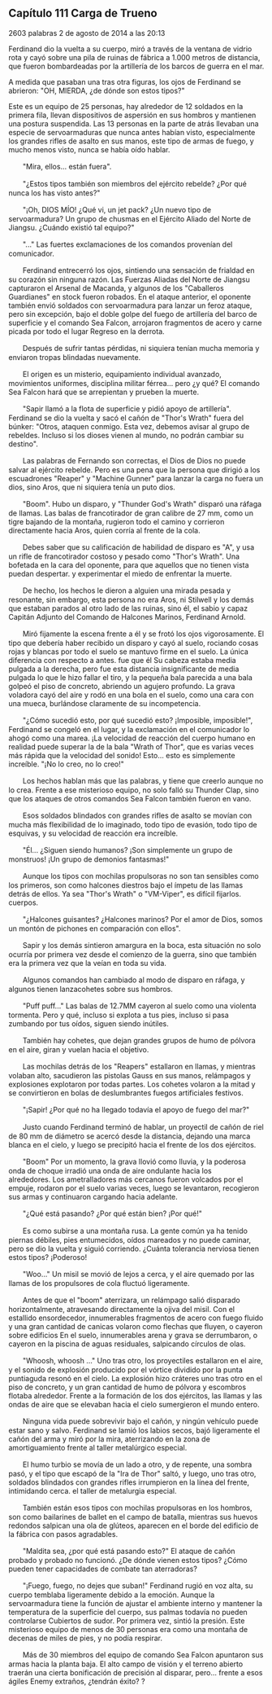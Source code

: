 
## Capítulo 111 Carga de Trueno


2603 palabras
2 de agosto de 2014 a las 20:13


Ferdinand dio la vuelta a su cuerpo, miró a través de la ventana de vidrio rota y cayó sobre una pila de ruinas de fábrica a 1.000 metros de distancia, que fueron bombardeadas por la artillería de los barcos de guerra en el mar.

A medida que pasaban una tras otra figuras, los ojos de Ferdinand se abrieron: "OH, MIERDA, ¿de dónde son estos tipos?"

Este es un equipo de 25 personas, hay alrededor de 12 soldados en la primera fila, llevan dispositivos de aspersión en sus hombros y mantienen una postura suspendida. Las 13 personas en la parte de atrás llevaban una especie de servoarmaduras que nunca antes habían visto, especialmente los grandes rifles de asalto en sus manos, este tipo de armas de fuego, y mucho menos visto, nunca se había oído hablar.

　　"Mira, ellos... están fuera".

　　"¿Estos tipos también son miembros del ejército rebelde? ¿Por qué nunca los has visto antes?"

　　"¡Oh, DIOS MÍO! ¿Qué vi, un jet pack? ¿Un nuevo tipo de servoarmadura? Un grupo de chusmas en el Ejército Aliado del Norte de Jiangsu. ¿Cuándo existió tal equipo?"

　　"..." Las fuertes exclamaciones de los comandos provenían del comunicador.

　　Ferdinand entrecerró los ojos, sintiendo una sensación de frialdad en su corazón sin ninguna razón. Las Fuerzas Aliadas del Norte de Jiangsu capturaron el Arsenal de Macanda, y algunos de los "Caballeros Guardianes" en stock fueron robados. En el ataque anterior, el oponente también envió soldados con servoarmadura para lanzar un feroz ataque, pero sin excepción, bajo el doble golpe del fuego de artillería del barco de superficie y el comando Sea Falcon, arrojaron fragmentos de acero y carne picada por todo el lugar Regreso en la derrota.

　　Después de sufrir tantas pérdidas, ni siquiera tenían mucha memoria y enviaron tropas blindadas nuevamente.

　　El origen es un misterio, equipamiento individual avanzado, movimientos uniformes, disciplina militar férrea... pero ¿y qué? El comando Sea Falcon hará que se arrepientan y prueben la muerte.

　　"Sapir llamó a la flota de superficie y pidió apoyo de artillería". Ferdinand se dio la vuelta y sacó el cañón de "Thor's Wrath" fuera del búnker: "Otros, ataquen conmigo. Esta vez, debemos avisar al grupo de rebeldes. Incluso si los dioses vienen al mundo, no podrán cambiar su destino".

　　Las palabras de Fernando son correctas, el Dios de Dios no puede salvar al ejército rebelde. Pero es una pena que la persona que dirigió a los escuadrones "Reaper" y "Machine Gunner" para lanzar la carga no fuera un dios, sino Aros, que ni siquiera tenía un puto dios.

　　"Boom". Hubo un disparo, y "Thunder God's Wrath" disparó una ráfaga de llamas. Las balas de francotirador de gran calibre de 27 mm, como un tigre bajando de la montaña, rugieron todo el camino y corrieron directamente hacia Aros, quien corría al frente de la cola.

　　Debes saber que su calificación de habilidad de disparo es "A", y usa un rifle de francotirador costoso y pesado como "Thor's Wrath". Una bofetada en la cara del oponente, para que aquellos que no tienen vista puedan despertar. y experimentar el miedo de enfrentar la muerte.

　　De hecho, los hechos le dieron a alguien una mirada pesada y resonante, sin embargo, esta persona no era Aros, ni Stilwell y los demás que estaban parados al otro lado de las ruinas, sino él, el sabio y capaz Capitán Adjunto del Comando de Halcones Marinos, Ferdinand Arnold.

　　Miró fijamente la escena frente a él y se frotó los ojos vigorosamente. El tipo que debería haber recibido un disparo y cayó al suelo, rociando cosas rojas y blancas por todo el suelo se mantuvo firme en el suelo. La única diferencia con respecto a antes. fue que él Su cabeza estaba media pulgada a la derecha, pero fue esta distancia insignificante de media pulgada lo que le hizo fallar el tiro, y la pequeña bala parecida a una bala golpeó el piso de concreto, abriendo un agujero profundo. La grava voladora cayó del aire y rodó en una bola en el suelo, como una cara con una mueca, burlándose claramente de su incompetencia.

　　"¿Cómo sucedió esto, por qué sucedió esto? ¡Imposible, imposible!", Ferdinand se congeló en el lugar, y la exclamación en el comunicador lo ahogó como una marea. ¡La velocidad de reacción del cuerpo humano en realidad puede superar la de la bala "Wrath of Thor", que es varias veces más rápida que la velocidad del sonido! Esto... esto es simplemente increíble. "¡No lo creo, no lo creo!"

　　Los hechos hablan más que las palabras, y tiene que creerlo aunque no lo crea. Frente a ese misterioso equipo, no solo falló su Thunder Clap, sino que los ataques de otros comandos Sea Falcon también fueron en vano.

　　Esos soldados blindados con grandes rifles de asalto se movían con mucha más flexibilidad de lo imaginado, todo tipo de evasión, todo tipo de esquivas, y su velocidad de reacción era increíble.

　　"Él... ¿Siguen siendo humanos? ¡Son simplemente un grupo de monstruos! ¡Un grupo de demonios fantasmas!"

　　Aunque los tipos con mochilas propulsoras no son tan sensibles como los primeros, son como halcones diestros bajo el ímpetu de las llamas detrás de ellos. Ya sea "Thor's Wrath" o "VM-Viper", es difícil fijarlos. cuerpos.

　　"¿Halcones guisantes? ¿Halcones marinos? Por el amor de Dios, somos un montón de pichones en comparación con ellos".

　　Sapir y los demás sintieron amargura en la boca, esta situación no solo ocurría por primera vez desde el comienzo de la guerra, sino que también era la primera vez que la veían en toda su vida.

　　Algunos comandos han cambiado al modo de disparo en ráfaga, y algunos tienen lanzacohetes sobre sus hombros.

　　"Puff puff..." Las balas de 12.7MM cayeron al suelo como una violenta tormenta. Pero y qué, incluso si explota a tus pies, incluso si pasa zumbando por tus oídos, siguen siendo inútiles.

　　También hay cohetes, que dejan grandes grupos de humo de pólvora en el aire, giran y vuelan hacia el objetivo.

　　Las mochilas detrás de los "Reapers" estallaron en llamas, y mientras volaban alto, sacudieron las pistolas Gauss en sus manos, relámpagos y explosiones explotaron por todas partes. Los cohetes volaron a la mitad y se convirtieron en bolas de deslumbrantes fuegos artificiales festivos.

　　"¡Sapir! ¿Por qué no ha llegado todavía el apoyo de fuego del mar?"

　　Justo cuando Ferdinand terminó de hablar, un proyectil de cañón de riel de 80 mm de diámetro se acercó desde la distancia, dejando una marca blanca en el cielo, y luego se precipitó hacia el frente de los dos ejércitos.

　　"Boom" Por un momento, la grava llovió como lluvia, y la poderosa onda de choque irradió una onda de aire ondulante hacia los alrededores. Los ametralladores más cercanos fueron volcados por el empuje, rodaron por el suelo varias veces, luego se levantaron, recogieron sus armas y continuaron cargando hacia adelante.

　　"¿Qué está pasando? ¿Por qué están bien? ¡Por qué!"

　　Es como subirse a una montaña rusa. La gente común ya ha tenido piernas débiles, pies entumecidos, oídos mareados y no puede caminar, pero se dio la vuelta y siguió corriendo. ¿Cuánta tolerancia nerviosa tienen estos tipos? ¡Poderoso!

　　"Woo..." Un misil se movió de lejos a cerca, y el aire quemado por las llamas de los propulsores de cola fluctuó ligeramente.

　　Antes de que el "boom" aterrizara, un relámpago salió disparado horizontalmente, atravesando directamente la ojiva del misil. Con el estallido ensordecedor, innumerables fragmentos de acero con fuego fluido y una gran cantidad de canicas volaron como flechas que fluyen, o cayeron sobre edificios En el suelo, innumerables arena y grava se derrumbaron, o cayeron en la piscina de aguas residuales, salpicando círculos de olas.

　　"Whoosh, whoosh ..." Uno tras otro, los proyectiles estallaron en el aire, y el sonido de explosión producido por el vórtice dividido por la punta puntiaguda resonó en el cielo. La explosión hizo cráteres uno tras otro en el piso de concreto, y un gran cantidad de humo de pólvora y escombros flotaba alrededor. Frente a la formación de los dos ejércitos, las llamas y las ondas de aire que se elevaban hacia el cielo sumergieron el mundo entero.

　　Ninguna vida puede sobrevivir bajo el cañón, y ningún vehículo puede estar sano y salvo. Ferdinand se lamió los labios secos, bajó ligeramente el cañón del arma y miró por la mira, aterrizando en la zona de amortiguamiento frente al taller metalúrgico especial.

　　El humo turbio se movía de un lado a otro, y de repente, una sombra pasó, y el tipo que escapó de la "Ira de Thor" saltó, y luego, uno tras otro, soldados blindados con grandes rifles irrumpieron en la línea del frente, intimidando cerca. el taller de metalurgia especial.

　　También están esos tipos con mochilas propulsoras en los hombros, son como bailarines de ballet en el campo de batalla, mientras sus huevos redondos salpican una ola de glúteos, aparecen en el borde del edificio de la fábrica con pasos agradables.

　　"Maldita sea, ¿por qué está pasando esto?" El ataque de cañón probado y probado no funcionó. ¿De dónde vienen estos tipos? ¿Cómo pueden tener capacidades de combate tan aterradoras?

　　"¡Fuego, fuego, no dejes que suban!" Ferdinand rugió en voz alta, su cuerpo temblaba ligeramente debido a la emoción. Aunque la servoarmadura tiene la función de ajustar el ambiente interno y mantener la temperatura de la superficie del cuerpo, sus palmas todavía no pueden controlarse Cubiertos de sudor. Por primera vez, sintió la presión. Este misterioso equipo de menos de 30 personas era como una montaña de decenas de miles de pies, y no podía respirar.

　　Más de 30 miembros del equipo de comando Sea Falcon apuntaron sus armas hacia la planta baja. El alto campo de visión y el terreno abierto traerán una cierta bonificación de precisión al disparar, pero... frente a esos ágiles Enemy extraños, ¿tendrán éxito? ?